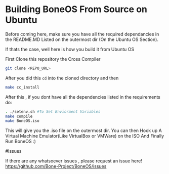# Building BoneOS From Source on Ubuntu

Before coming here, make sure you have all the required dependancies in the README.MD Listed on the outermost dir (On the Ubuntu OS Section).

If thats the case, well here is how you build it from Ubuntu OS


First Clone this repository the Cross Compiler 

```sh
git clone <REPO_URL>
```

After you did this `cd` into the cloned directory and then

```sh
make cc_install 
```

After this , if you dont have all the dependencies listed in the requirements do: 

```sh
. ./setenv.sh #To Set Enviorment Variables
make compile
make BoneOS.iso
```

This will give you the .iso file on the outermost dir. You can then Hook up
A Virtual Machine Emulator(Like VirtualBox or VMWare) on the ISO And Finally Run BoneOS :)

#Issues

If there are any whatsoever issues , please request an issue here! https://github.com/Bone-Project/BoneOS/issues